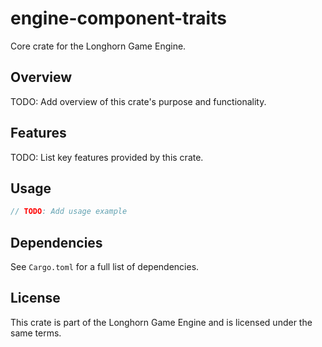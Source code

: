 # engine-component-traits

Core crate for the Longhorn Game Engine.

## Overview

TODO: Add overview of this crate's purpose and functionality.

## Features

TODO: List key features provided by this crate.

## Usage

```rust
// TODO: Add usage example
```

## Dependencies

See `Cargo.toml` for a full list of dependencies.

## License

This crate is part of the Longhorn Game Engine and is licensed under the same terms.
